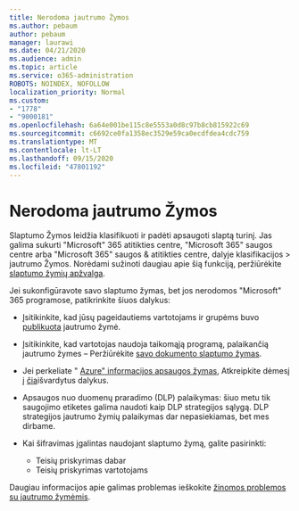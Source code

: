 ```yaml
---
title: Nerodoma jautrumo Žymos
ms.author: pebaum
author: pebaum
manager: laurawi
ms.date: 04/21/2020
ms.audience: admin
ms.topic: article
ms.service: o365-administration
ROBOTS: NOINDEX, NOFOLLOW
localization_priority: Normal
ms.custom:
- "1778"
- "9000181"
ms.openlocfilehash: 6a64e001be115c8e5553a0d8c97b8cb815922c69
ms.sourcegitcommit: c6692ce0fa1358ec3529e59ca0ecdfdea4cdc759
ms.translationtype: MT
ms.contentlocale: lt-LT
ms.lasthandoff: 09/15/2020
ms.locfileid: "47801192"
---
```

# <a name="sensitivity-labels-not-appearing"></a>Nerodoma jautrumo Žymos

Slaptumo Žymos leidžia klasifikuoti ir padėti apsaugoti slaptą turinį. Jas galima sukurti "Microsoft" 365 atitikties centre, "Microsoft 365" saugos centre arba "Microsoft 365" saugos & atitikties centre, dalyje klasifikacijos > jautrumo Žymos. Norėdami sužinoti daugiau apie šią funkciją, peržiūrėkite [slaptumo žymių apžvalga](https://docs.microsoft.com/microsoft-365/compliance/sensitivity-labels).

Jei sukonfigūravote savo slaptumo žymas, bet jos nerodomos "Microsoft" 365 programose, patikrinkite šiuos dalykus:

- Įsitikinkite, kad jūsų pageidautiems vartotojams ir grupėms buvo [publikuota](https://docs.microsoft.com/microsoft-365/compliance/sensitivity-labels#what-label-policies-can-do) jautrumo žymė.

- Įsitikinkite, kad vartotojas naudoja taikomąją programą, palaikančią jautrumo žymes – Peržiūrėkite [savo dokumento slaptumo žymas](https://support.office.com/article/apply-sensitivity-labels-to-your-documents-and-email-within-office-2f96e7cd-d5a4-403b-8bd7-4cc636bae0f9?#bkmk_whereavailable).

- Jei perkeliate " [Azure" informacijos apsaugos žymas](https://docs.microsoft.com/azure/information-protection/configure-policy-migrate-labels), Atkreipkite dėmesį į [čia](https://docs.microsoft.com/azure/information-protection/configure-policy-migrate-labels#considerations-for-unified-labels)išvardytus dalykus.

- Apsaugos nuo duomenų praradimo (DLP) palaikymas: šiuo metu tik saugojimo etiketes galima naudoti kaip DLP strategijos sąlygą.  DLP strategijos jautrumo žymių palaikymas dar nepasiekiamas, bet mes dirbame.

- Kai šifravimas įgalintas naudojant slaptumo žymą, galite pasirinkti:
    - Teisių priskyrimas dabar
    - Teisių priskyrimas vartotojams


Daugiau informacijos apie galimas problemas ieškokite [žinomos problemos su jautrumo žymėmis](https://support.office.com/article/known-issues-with-sensitivity-labels-in-office-b169d687-2bbd-4e21-a440-7da1b2743edc).
